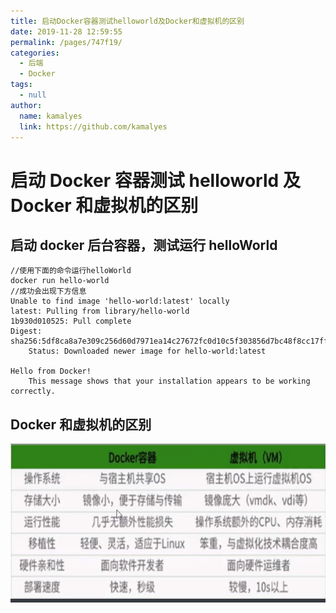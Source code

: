 ```yaml
---
title: 启动Docker容器测试helloworld及Docker和虚拟机的区别
date: 2019-11-28 12:59:55
permalink: /pages/747f19/
categories: 
  - 后端
  - Docker
tags: 
  - null
author: 
  name: kamalyes
  link: https://github.com/kamalyes
---
```


# 启动 Docker 容器测试 helloworld 及 Docker 和虚拟机的区别

## 启动 docker 后台容器，测试运行 helloWorld

```
//使用下面的命令运行helloWorld
docker run hello-world
//成功会出现下方信息
Unable to find image 'hello-world:latest' locally
latest: Pulling from library/hello-world
1b930d010525: Pull complete
Digest: sha256:5df8ca8a7e309c256d60d7971ea14c27672fc0d10c5f303856d7bc48f8cc17ff
    Status: Downloaded newer image for hello-world:latest

Hello from Docker!
    This message shows that your installation appears to be working correctly.
```

## Docker 和虚拟机的区别

<!-- ![](https://cdn.jsdelivr.net/gh/gujunling/PicGo-image/test/1722264-20191128130002573-506610013.png) -->

<!-- ![](https://gitee.com/gujunling/pic-go-image/raw/master/test/1722264-20191128130002573-506610013.png) -->

![](../../assets/images/backend/ed67795051274d22a0e81fe1fbcb1141.png)
